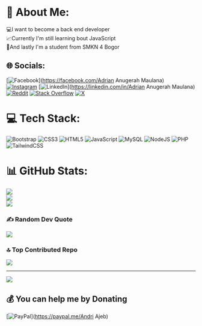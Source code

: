 # 💫 About Me:
💻I want to become a back end developer<br>📈Currently I'm still learning bout JavaScript<br>🏫And lastly I'm a student from SMKN 4 Bogor


## 🌐 Socials:
[![Facebook](https://img.shields.io/badge/Facebook-%231877F2.svg?logo=Facebook&logoColor=white)](https://facebook.com/Adrian Anugerah Maulana) [![Instagram](https://img.shields.io/badge/Instagram-%23E4405F.svg?logo=Instagram&logoColor=white)](https://instagram.com/adariya0) [![LinkedIn](https://img.shields.io/badge/LinkedIn-%230077B5.svg?logo=linkedin&logoColor=white)](https://linkedin.com/in/Adrian Anugerah Maulana) [![Reddit](https://img.shields.io/badge/Reddit-%23FF4500.svg?logo=Reddit&logoColor=white)](https://reddit.com/user/AAIYR) [![Stack Overflow](https://img.shields.io/badge/-Stackoverflow-FE7A16?logo=stack-overflow&logoColor=white)](https://stackoverflow.com/users/22111433) [![X](https://img.shields.io/badge/X-black.svg?logo=X&logoColor=white)](https://x.com/ADARIYA0) 

# 💻 Tech Stack:
![Bootstrap](https://img.shields.io/badge/bootstrap-%238511FA.svg?style=for-the-badge&logo=bootstrap&logoColor=white) ![CSS3](https://img.shields.io/badge/css3-%231572B6.svg?style=for-the-badge&logo=css3&logoColor=white) ![HTML5](https://img.shields.io/badge/html5-%23E34F26.svg?style=for-the-badge&logo=html5&logoColor=white) ![JavaScript](https://img.shields.io/badge/javascript-%23323330.svg?style=for-the-badge&logo=javascript&logoColor=%23F7DF1E) ![MySQL](https://img.shields.io/badge/mysql-%2300000f.svg?style=for-the-badge&logo=mysql&logoColor=white) ![NodeJS](https://img.shields.io/badge/node.js-6DA55F?style=for-the-badge&logo=node.js&logoColor=white) ![PHP](https://img.shields.io/badge/php-%23777BB4.svg?style=for-the-badge&logo=php&logoColor=white) ![TailwindCSS](https://img.shields.io/badge/tailwindcss-%2338B2AC.svg?style=for-the-badge&logo=tailwind-css&logoColor=white)
# 📊 GitHub Stats:
![](https://github-readme-stats.vercel.app/api?username=ADARIYA0&theme=dark&hide_border=false&include_all_commits=false&count_private=true)<br/>
![](https://github-readme-streak-stats.herokuapp.com/?user=ADARIYA0&theme=dark&hide_border=false)<br/>
![](https://github-readme-stats.vercel.app/api/top-langs/?username=ADARIYA0&theme=dark&hide_border=false&include_all_commits=false&count_private=true&layout=compact)

### ✍️ Random Dev Quote
![](https://quotes-github-readme.vercel.app/api?type=horizontal&theme=dark)

### 🔝 Top Contributed Repo
![](https://github-contributor-stats.vercel.app/api?username=ADARIYA0&limit=5&theme=dark&combine_all_yearly_contributions=true)

---
[![](https://visitcount.itsvg.in/api?id=ADARIYA0&icon=1&color=12)](https://visitcount.itsvg.in)

  ## 💰 You can help me by Donating
  [![PayPal](https://img.shields.io/badge/PayPal-00457C?style=for-the-badge&logo=paypal&logoColor=white)](https://paypal.me/Andri Ajeb) 

  
<!-- Proudly created with GPRM ( https://gprm.itsvg.in ) -->
